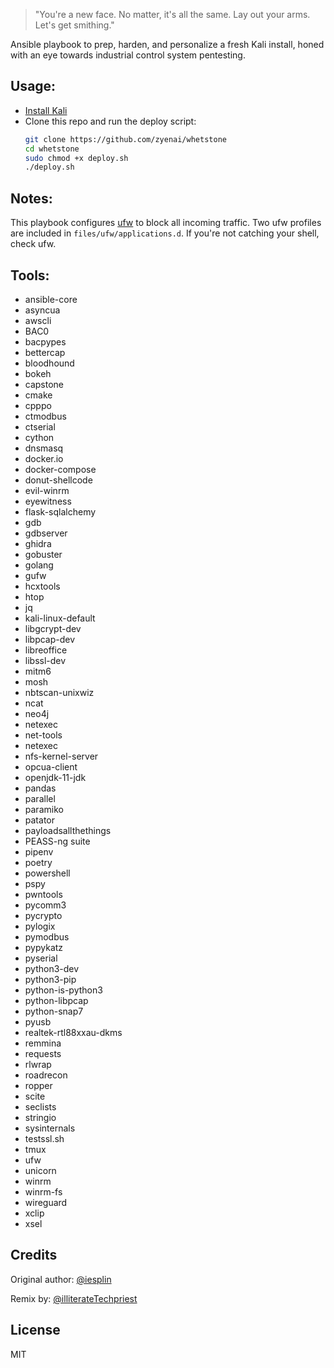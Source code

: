 
> "You're a new face. No matter, it's all the same. Lay out your arms. Let's get smithing."

Ansible playbook to prep, harden, and personalize a fresh Kali install, honed with an eye towards industrial control system pentesting. 

Usage:
------

- [Install Kali](https://www.kali.org/get-kali/)
- Clone this repo and run the deploy script:
    ```zsh
    git clone https://github.com/zyenai/whetstone
    cd whetstone
    sudo chmod +x deploy.sh
    ./deploy.sh
    ```
Notes:
------
This playbook configures [ufw](https://wiki.ubuntu.com/UncomplicatedFirewall) to block all incoming traffic. Two ufw profiles are included in `files/ufw/applications.d`. If you're not catching your shell, check ufw.  

Tools:
-------

- ansible-core
- asyncua
- awscli
- BAC0
- bacpypes
- bettercap
- bloodhound
- bokeh
- capstone
- cmake
- cpppo
- ctmodbus
- ctserial
- cython
- dnsmasq
- docker.io
- docker-compose
- donut-shellcode
- evil-winrm
- eyewitness
- flask-sqlalchemy
- gdb
- gdbserver
- ghidra
- gobuster
- golang
- gufw
- hcxtools
- htop
- jq
- kali-linux-default
- libgcrypt-dev
- libpcap-dev
- libreoffice
- libssl-dev
- mitm6
- mosh
- nbtscan-unixwiz
- ncat
- neo4j
- netexec
- net-tools
- netexec
- nfs-kernel-server
- opcua-client
- openjdk-11-jdk
- pandas
- parallel
- paramiko
- patator
- payloadsallthethings
- PEASS-ng suite
- pipenv
- poetry
- powershell
- pspy
- pwntools
- pycomm3
- pycrypto
- pylogix
- pymodbus
- pypykatz
- pyserial
- python3-dev
- python3-pip
- python-is-python3
- python-libpcap
- python-snap7
- pyusb
- realtek-rtl88xxau-dkms
- remmina
- requests
- rlwrap
- roadrecon
- ropper
- scite
- seclists
- stringio
- sysinternals
- testssl.sh
- tmux
- ufw
- unicorn
- winrm
- winrm-fs
- wireguard
- xclip
- xsel

Credits
-------

Original author: [@iesplin](https://github.com/iesplin/ansible-playbook-kali)

Remix by: [@illiterateTechpriest](https://github.com/illiterateTechpriest/)

License
-------

MIT
